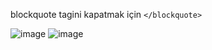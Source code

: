 blockquote tagini kapatmak için
``</blockquote>``

![image](https://github.com/user-attachments/assets/167c9dd2-74a9-4d0a-a608-aacdd4177374)
![image](https://github.com/user-attachments/assets/666a1cee-5f89-49d8-b19c-fa1768c0acaf)

